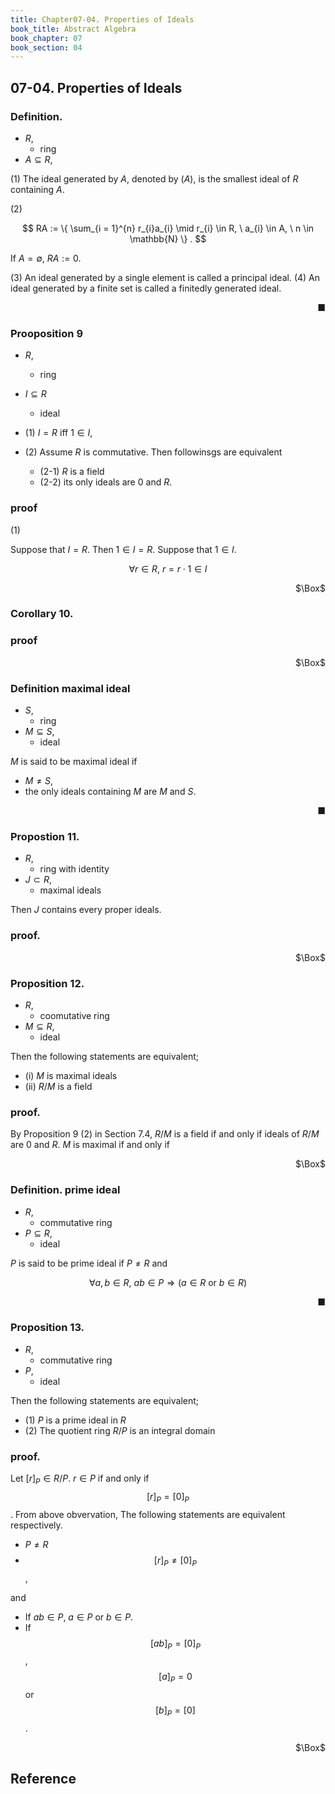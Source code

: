 ```yaml
---
title: Chapter07-04. Properties of Ideals
book_title: Abstract Algebra
book_chapter: 07
book_section: 04
---
```


## 07-04. Properties of Ideals

### Definition.
* $R$,
    * ring
* $A \subseteq R$,

(1) The ideal generated by $A$, denoted by $(A)$, is the smallest ideal of $R$ containing $A$.

(2)

$$
    RA
    :=
    \{
        \sum_{i = 1}^{n}
            r_{i}a_{i}
        \mid
        r_{i} \in R,
        \
        a_{i} \in A,
        \
        n \in \mathbb{N}
    \}
    .
$$

If $A = \emptyset$, $RA := 0$.

(3) An ideal generated by a single element is called a principal ideal.
(4) An ideal generated by a finite set is called a finitedly generated ideal.

<div class="end-of-statement" style="text-align: right">■</div>


### Prooposition 9
* $R$,
    * ring
* $I \subseteq R$
    * ideal

* (1) $I = R$ iff $1 \in I$,
* (2) Assume  $R$ is commutative. Then followinsgs are equivalent
    * (2-1) $R$ is a field
    * (2-2) its only ideals are $0$ and $R$.

### proof
(1)

Suppose that $I = R$. Then $1 \in I = R$.
Suppose that $1 \in I$.

$$
    \forall r \in R,
    \
    r
    =
    r \cdot 1
    \in
    I
$$



<div class="QED" style="text-align: right">$\Box$</div>

### Corollary 10.

### proof

<div class="QED" style="text-align: right">$\Box$</div>


### Definition maximal ideal
* $S$,
    * ring
* $M \subseteq S$,
    * ideal

$M$ is said to be maximal ideal if

* $M \neq S$,
* the only ideals containing $M$ are $M$ and $S$.

<div class="end-of-statement" style="text-align: right">■</div>

### Propostion 11.
* $R$,
    * ring with identity
* $J \subset R$,
    * maximal ideals

Then $J$ contains every proper ideals.

### proof.

<div class="QED" style="text-align: right">$\Box$</div>

### Proposition 12.
* $R$,
    * coomutative ring
* $M \subseteq R$,
    * ideal

Then the following statements are equivalent;

* (i) $M$ is maximal ideals
* (ii) $R/M$ is a field

### proof.
By Proposition 9 (2) in Section 7.4, $R/M$ is a field if and only if ideals of $R/M$ are 0 and $R$.
$M$ is maximal if and only if 

<div class="QED" style="text-align: right">$\Box$</div>

### Definition. prime ideal
* $R$,
    * commutative ring
* $P \subseteq R$,
    * ideal

$P$ is said to be prime ideal if $P \neq R$ and

$$
    \forall a, b \in R,
    \
    ab \in P
    \Rightarrow
    (
        a \in R
        \text{ or }
        b \in R
    )
$$

<div class="end-of-statement" style="text-align: right">■</div>

### Proposition 13.
* $R$,
    * commutative ring
* $P$,
    * ideal

Then the following statements are equivalent;

* (1) $P$ is a prime ideal in $R$
* (2) The quotient ring $R/P$ is an integral domain

### proof.
Let $[r]_{P} \in R/P$.
$r \in P$ if and only if $$[r]_{P} = [0]_{P}$$.
From above obvervation, The following statements are equivalent respectively.

* $P \neq R$
* $$[r]_{P} \neq [0]_{P}$$,

and

* If $ab\in P$, $a \in P$ or $b \in P$.
* If $$[ab]_{P} = [0]_{P}$$, $$[a]_{P} = 0$$ or $$[b]_{P} = [0]$$.

<div class="QED" style="text-align: right">$\Box$</div>

## Reference
